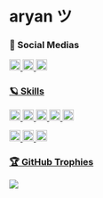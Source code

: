 # aryan ツ

### 🎈 Social Medias

<a href="https://www.linkedin.com/in/aryan-bhotey-85b0b8276/"><img height=20px src="https://ziadoua.github.io/m3-Markdown-Badges/badges/LinkedIn/linkedin3.svg">
<a href="https://discordapp.com/users/774727443659227186"><img height=20px src="https://ziadoua.github.io/m3-Markdown-Badges/badges/Discord/discord2.svg">
<a href="mailto:aryan.bhotey@epitech.eu"><img height=20px src="https://ziadoua.github.io/m3-Markdown-Badges/badges/Mail/mail1.svg">

### 🪐 Skills
<img height=20px src=https://ziadoua.github.io/m3-Markdown-Badges/badges/C/c3.svg> <img height=20px src=https://ziadoua.github.io/m3-Markdown-Badges/badges/Python/python2.svg> <img height=20px src=https://ziadoua.github.io/m3-Markdown-Badges/badges/CSS/css3.svg> <img height=20px src=https://ziadoua.github.io/m3-Markdown-Badges/badges/HTML/html2.svg> <img height=20px src=https://ziadoua.github.io/m3-Markdown-Badges/badges/Javascript/javascript2.svg> 

<img height=20px src=https://ziadoua.github.io/m3-Markdown-Badges/badges/Ubuntu/ubuntu2.svg> <img height=20px src=https://ziadoua.github.io/m3-Markdown-Badges/badges/Git/git3.svg> <img height=20px src=https://ziadoua.github.io/m3-Markdown-Badges/badges/Github/github2.svg>

### 🏆 GitHub Trophies
<img src="https://github-profile-trophy.vercel.app/?username=Txtsuya&theme=tokyonight&no-bg=true&no-frame=true">
